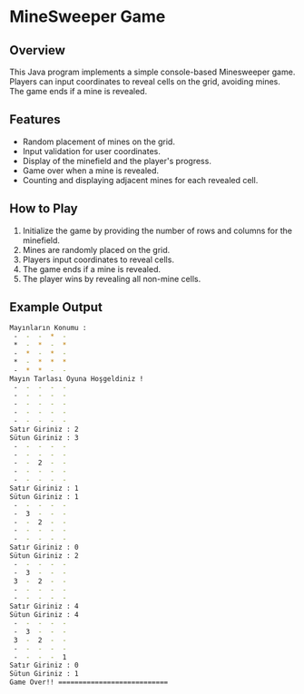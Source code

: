 # MineSweeper Game

## Overview
This Java program implements a simple console-based Minesweeper game. Players can input coordinates to reveal cells on the grid, avoiding mines. The game ends if a mine is revealed.

## Features
- Random placement of mines on the grid.
- Input validation for user coordinates.
- Display of the minefield and the player's progress.
- Game over when a mine is revealed.
- Counting and displaying adjacent mines for each revealed cell.

## How to Play
1. Initialize the game by providing the number of rows and columns for the minefield.
2. Mines are randomly placed on the grid.
3. Players input coordinates to reveal cells.
4. The game ends if a mine is revealed.
5. The player wins by revealing all non-mine cells.

## Example Output
```bash
Mayınların Konumu :
 -  -  -  *  - 
 *  -  *  -  * 
 -  *  -  *  - 
 *  -  *  *  * 
 -  *  *  -  - 
Mayın Tarlası Oyuna Hoşgeldiniz !
 -  -  -  -  - 
 -  -  -  -  - 
 -  -  -  -  - 
 -  -  -  -  - 
 -  -  -  -  - 
Satır Giriniz : 2
Sütun Giriniz : 3
 -  -  -  -  - 
 -  -  -  -  - 
 -  -  2  -  - 
 -  -  -  -  - 
 -  -  -  -  -
Satır Giriniz : 1
Sütun Giriniz : 1
 -  -  -  -  - 
 -  3  -  -  - 
 -  -  2  -  - 
 -  -  -  -  - 
 -  -  -  -  -
Satır Giriniz : 0
Sütun Giriniz : 2
 -  -  -  -  - 
 -  3  -  -  - 
 3  -  2  -  - 
 -  -  -  -  - 
 -  -  -  -  -
Satır Giriniz : 4
Sütun Giriniz : 4
 -  -  -  -  - 
 -  3  -  -  - 
 3  -  2  -  - 
 -  -  -  -  - 
 -  -  -  -  1
Satır Giriniz : 0
Sütun Giriniz : 1
Game Over!! ===========================

